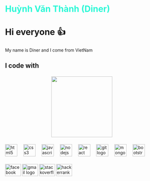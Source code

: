 
<h1 align="left" style="color: #2BF8D6">Huỳnh Văn Thành (Diner)</h1>

###

<h1 align="left">Hi everyone 👍</h1>

###

<p align="left">My name is Diner and I come from VietNam</p>

###

<h2 align="left">I code with</h2>

###

<div align="center">
  <img height="200" src="https://media4.giphy.com/media/ES9cAJlcxblRESzOH1/200w.gif?cid=6c09b95254lsmk2ryh96h8p2y4j02jd38jyz6go2k01blbnm&ep=v1_gifs_search&rid=200w.gif&ct=g"  />
</div>

###

<div align="left">
  <img src="https://cdn.jsdelivr.net/gh/devicons/devicon/icons/html5/html5-original.svg" height="40" alt="html5 logo"  />
  <img width="12" />
  <img src="https://cdn.jsdelivr.net/gh/devicons/devicon/icons/css3/css3-original.svg" height="40" alt="css3 logo"  />
  <img width="12" />
  <img src="https://cdn.jsdelivr.net/gh/devicons/devicon/icons/javascript/javascript-original.svg" height="40" alt="javascript logo"  />
  <img width="12" />
  <img src="https://cdn.jsdelivr.net/gh/devicons/devicon/icons/nodejs/nodejs-original.svg" height="40" alt="nodejs logo"  />
  <img width="12" />
  <img src="https://cdn.jsdelivr.net/gh/devicons/devicon/icons/react/react-original.svg" height="40" alt="react logo"  />
  <img width="12" />
  <img src="https://cdn.jsdelivr.net/gh/devicons/devicon/icons/git/git-original.svg" height="40" alt="git logo"  />
  <img width="12" />
  <img src="https://cdn.jsdelivr.net/gh/devicons/devicon/icons/mongodb/mongodb-original.svg" height="40" alt="mongodb logo"  />
  <img width="12" />
  <img src="https://cdn.jsdelivr.net/gh/devicons/devicon/icons/bootstrap/bootstrap-original.svg" height="40" alt="bootstrap logo"  />
</div>

###

<div align="left">
  <a href="https://www.facebook.com/programmer.diner?locale=vi_VN">  <img src="https://raw.githubusercontent.com/maurodesouza/profile-readme-generator/master/src/assets/icons/social/facebook/default.svg" width="52" height="40" alt="facebook logo"  /></a>
  <a href="mailto:thanhpro0922@gmail.com"><img src="https://raw.githubusercontent.com/maurodesouza/profile-readme-generator/master/src/assets/icons/social/gmail/default.svg" width="52" height="40" alt="gmail logo"  /></a>
  <a href="https://stackoverflow.com/users/22944992/diner"> <img src="https://raw.githubusercontent.com/maurodesouza/profile-readme-generator/master/src/assets/icons/social/stackoverflow/default.svg" width="52" height="40" alt="stackoverflow logo"  /></a>
  <a href="https://www.hackerrank.com/profile/thanhpro0922">  <img src="https://raw.githubusercontent.com/maurodesouza/profile-readme-generator/master/src/assets/icons/social/hackerrank/default.svg" width="52" height="40" alt="hackerrank logo"  /></a>

</div>

###
